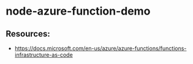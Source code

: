 # node-azure-function-demo

## Resources:

- https://docs.microsoft.com/en-us/azure/azure-functions/functions-infrastructure-as-code
